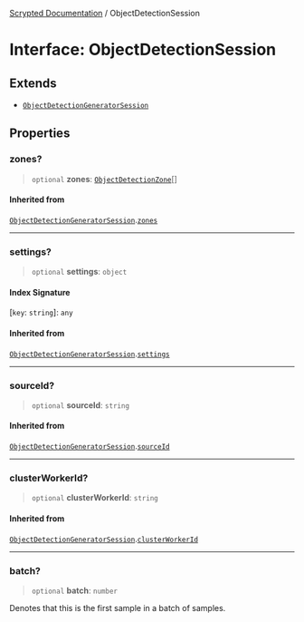 [Scrypted Documentation](../globals.md) / ObjectDetectionSession

# Interface: ObjectDetectionSession

## Extends

- [`ObjectDetectionGeneratorSession`](ObjectDetectionGeneratorSession.md)

## Properties

### zones?

> `optional` **zones**: [`ObjectDetectionZone`](ObjectDetectionZone.md)[]

#### Inherited from

[`ObjectDetectionGeneratorSession`](ObjectDetectionGeneratorSession.md).[`zones`](ObjectDetectionGeneratorSession.md#zones)

***

### settings?

> `optional` **settings**: `object`

#### Index Signature

 \[`key`: `string`\]: `any`

#### Inherited from

[`ObjectDetectionGeneratorSession`](ObjectDetectionGeneratorSession.md).[`settings`](ObjectDetectionGeneratorSession.md#settings)

***

### sourceId?

> `optional` **sourceId**: `string`

#### Inherited from

[`ObjectDetectionGeneratorSession`](ObjectDetectionGeneratorSession.md).[`sourceId`](ObjectDetectionGeneratorSession.md#sourceid)

***

### clusterWorkerId?

> `optional` **clusterWorkerId**: `string`

#### Inherited from

[`ObjectDetectionGeneratorSession`](ObjectDetectionGeneratorSession.md).[`clusterWorkerId`](ObjectDetectionGeneratorSession.md#clusterworkerid)

***

### batch?

> `optional` **batch**: `number`

Denotes that this is the first sample in a batch of samples.
